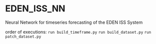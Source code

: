 # EDEN_ISS_NN
Neural Network for timeseries forecasting of the EDEN ISS System

order of executions:
`run build_timeframe.py`
`run build_dataset.py`
`run patch_dataset.py`

